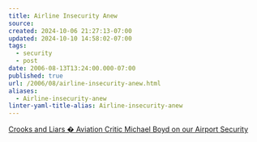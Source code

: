 ```yaml
---
title: Airline Insecurity Anew
source: 
created: 2024-10-06 21:27:13-07:00
updated: 2024-10-10 14:58:02-07:00
tags:
  - security
  - post
date: 2006-08-13T13:24:00.000-07:00
published: true
url: /2006/08/airline-insecurity-anew.html
aliases:
  - Airline-insecurity-anew
linter-yaml-title-alias: Airline-insecurity-anew
---
```



[Crooks and Liars � Aviation Critic Michael Boyd on our Airport Security](https://www.crooksandliars.com/posts/2006/08/12/aviation-critic-michael-boyd-on-our-airport-security/ "Crooks and Liars � Aviation Critic Michael Boyd on our Airport Security")